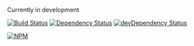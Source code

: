 Currently in development

[![Build Status](https://travis-ci.org/onstagejs/studio.svg?branch=master)](https://travis-ci.org/onstagejs/studio)
[![Dependency Status](https://david-dm.org/onstagejs/studio.svg)](https://david-dm.org/onstagejs/studio)
[![devDependency Status](https://david-dm.org/onstagejs/studio/dev-status.svg)](https://david-dm.org/onstagejs/studio#info=devDependencies)

[![NPM](https://nodei.co/npm/studio.png?downloads=true&downloadRank=true&stars=true)](https://nodei.co/npm/studio/)

